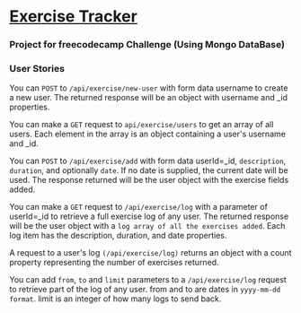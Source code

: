 # [Exercise Tracker](https://www.freecodecamp.org/learn/apis-and-microservices/apis-and-microservices-projects/exercise-tracker)

### Project for freecodecamp Challenge (Using Mongo DataBase)

### User Stories
You can `POST` to `/api/exercise/new-user` with form data username to create a new user. The returned response will be an object with username and _id properties.

You can make a `GET` request to `api/exercise/users` to get an array of all users. Each element in the array is an object containing a user's username and _id.

You can `POST` to `/api/exercise/add` with form data userId=_id, `description`, `duration`, and optionally `date`. If no date is supplied, the current date will be used. The response returned will be the user object with the exercise fields added.

You can make a `GET` request to `/api/exercise/log` with a parameter of userId=_id to retrieve a full exercise log of any user. The returned response will be the user object with a `log array of all the exercises added`. Each log item has the description, duration, and date properties.

A request to a user's log `(/api/exercise/log)` returns an object with a count property representing the number of exercises returned.

You can add `from`, `to` and `limit` parameters to a `/api/exercise/log` request to retrieve part of the log of any user. from and to are dates in `yyyy-mm-dd format`. limit is an integer of how many logs to send back.


